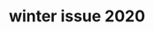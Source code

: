 ---
title: winter issue 2020
meta: winter 2020
link: /issues/winter_2020.pdf
img: /images/2020-winter/01.jpg
alt: winter 2020
color: "#ccf0f0"
issue: true
archive: true
---